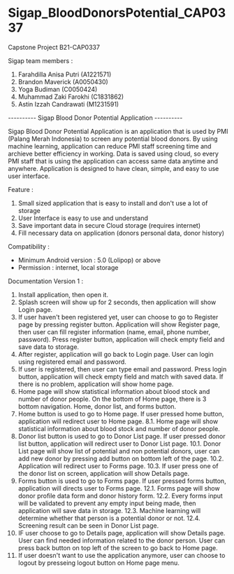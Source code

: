 # Sigap_BloodDonorsPotential_CAP0337
Capstone Project B21-CAP0337

Sigap team members : 
1. Farahdilla Anisa Putri (A1221571)
2. Brandon Maverick (A0050430)
3. Yoga Budiman (C0050424)
4. Muhammad Zaki Farokhi (C1831862) 
5. Astin Izzah Candrawati (M1231591)


---------- Sigap Blood Donor Potential Application ----------

Sigap Blood Donor Potential Application is an application that is used by PMI (Palang Merah Indonesia) to screen any potential blood donors. By using machine learning, application can reduce PMI staff screening time and archieve better efficiency in working. Data is saved using cloud, so every PMI staff that is using the application can access same data anytime and anywhere. Application is designed to have clean, simple, and easy to use user interface.


Feature : 
1. Small sized application that is easy to install and don't use a lot of storage
2. User Interface is easy to use and understand
3. Save important data in secure Cloud storage (requires internet)
4. Fill necessary data on application (donors personal data, donor history)


Compatibility : 
- Minimum Android version : 5.0 (Lolipop) or above
- Permission : internet, local storage


Documentation Version 1 : 
1. Install application, then open it.
2. Splash screen will show up for 2 seconds, then application will show Login page.
4. If user haven't been registered yet, user can choose to go to Register page by pressing register button. Application will show Register page, then user can fill register information (name, email, phone number, password). Press register button, application will check empty field and save data to storage.
5. After register, application will go back to Login page. User can login using registered email and password.
6. If user is registered, then user can type email and password. Press login button, application will check empty field and match with saved data. If there is no problem, application will show home page.
7. Home page will show statistical information about blood stock and number of donor people. On the bottom of Home page, there is 3 bottom navigation. Home, donor list, and forms button.
8. Home button is used to go to Home page. If user pressed home button, application will redirect user to Home page.
  8.1. Home page will show statistical information about blood stock and number of donor people.
10. Donor list button is used to go to Donor List page. If user pressed donor list button, application will redirect user to Donor List page.
  10.1. Donor List page will show list of potential and non potential donors, user can add new donor by pressing add button on bottom left of the page.
  10.2. Application will redirect user to Forms page.
  10.3. If user press one of the donor list on screen, application will show Details page.
12. Forms button is used to go to Forms page. If user pressed forms button, application will directs user to Forms page.
  12.1. Forms page will show donor profile data form and donor history form.
  12.2. Every forms input will be validated to prevent any empty input being made, then application will save data in storage.
  12.3. Machine learning will determine whether that person is a potential donor or not.
  12.4. Screening result can be seen in Donor List page.
13. IF user choose to go to Details page, application will show Details page. User can find needed information related to the donor person. User can press back button on top left of the screen to go back to Home page.
14. If user doesn't want to use the application anymore, user can choose to logout by presseing logout button on Home page menu.
